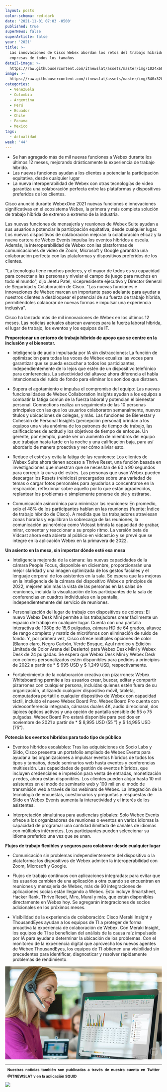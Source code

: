 ```yaml
---
layout: posts
color-schema: red-dark
date: '2021-11-01 07:03 -0500'
published: true
superNews: false
superArticle: false
year: '2021'
title: >-
  Las innovaciones de Cisco Webex abordan los retos del trabajo híbrido para
  empresas de todos los tamaños
detail-image: >-
  https://raw.githubusercontent.com/itnewslat/assets/master/img/1024x680/Cisco-Webex-g.jpg
image: >-
  https://raw.githubusercontent.com/itnewslat/assets/master/img/540x320/Cisco-Webex-p.jpg
categories:
  - Venezuela
  - Colombia
  - Argentina
  - Perú
  - Ecuador
  - Chile
  - Panama
  - Mexico
tags:
  - Actualidad
week: '44'
---
```

- Se han agregado más de mil nuevas funciones a Webex durante los últimos 12 meses, mejorando drásticamente la experiencia de trabajo híbrido.
- Las nuevas funciones ayudan a los clientes a potenciar la participación equitativa, desde cualquier lugar
- La nueva interoperabilidad de Webex con otras tecnologías de video garantiza una colaboración perfecta entre las plataformas y dispositivos preferidos de los clientes.

Cisco anunció durante WebexOne 2021 nuevas funciones e innovaciones significativas en el ecosistema Webex, la primera y más completa solución de trabajo híbrida de extremo a extremo de la industria. 
 
Las nuevas funciones de mensajería y reuniones de Webex Suite ayudan a sus usuarios a potenciar la participación equitativa, desde cualquier lugar. Los nuevos dispositivos de colaboración mejoran la colaboración eficaz y la nueva cartera de Webex Events impulsa los eventos híbridos a escala. Además, la interoperabilidad de Webex con las plataformas de comunicaciones de video de Zoom, Microsoft y Google garantiza una colaboración perfecta con las plataformas y dispositivos preferidos de los clientes.
 
"La tecnología tiene muchos poderes, y el mayor de todos es su capacidad para conectar a las personas y nivelar el campo de juego para muchos en todo el mundo", dijo Jeetu Patel, vicepresidente ejecutivo y Director General de Seguridad y Colaboración de Cisco. "Las nuevas funciones e innovaciones de Webex marcan un importante paso adelante para ayudar a nuestros clientes a desbloquear el potencial de su fuerza de trabajo híbrida, permitiéndoles colaborar de nuevas formas e impulsar una experiencia inclusiva".

Cisco ha lanzado más de mil innovaciones de Webex en los últimos 12 meses. Las noticias actuales abarcan avances para la fuerza laboral híbrida, el lugar de trabajo, los eventos y los equipos de IT.

**Proporcionar un entorno de trabajo híbrido de apoyo que se centre en la inclusión y el bienestar.**

- Inteligencia de audio impulsada por IA sin distracciones: La función de optimización para todas las voces de Webex ecualiza las voces para garantizar que se pueda escuchar a todos los participantes, independientemente de lo lejos que estén de un dispositivo telefónico para conferencias. La selectividad del altavoz ahora diferencia el habla intencionada del ruido de fondo para eliminar los sonidos que distraen.

- Supera el agotamiento e impulsa el compromiso del equipo: Las nuevas funcionalidades de Webex Collaboration Insights ayudan a los equipos a combatir la fatiga común de la fuerza laboral y potencian el bienestar personal. Connections realiza un seguimiento de las 10 personas principales con las que los usuarios colaboraron semanalmente, nuevos títulos y ubicaciones de colegas, y más. Las funciones de Bienestar y Cohesión de Personal Insights (percepción personal) brindan a los equipos una vista anónima de los patrones de tiempo de trabajo, las calificaciones de actitud y los objetivos de tiempo de enfoque. Un gerente, por ejemplo, puede ver un aumento de miembros del equipo que trabajan hasta tarde en la noche y una calificación baja, para así abordarlo de manera proactiva y ver cómo aliviar esto.

- Reduce el estrés y evita la fatiga de las reuniones: Los clientes de Webex Suite ahora tienen acceso a Thrive Reset, una función basada en investigaciones que muestran que se necesitan de 60 a 90 segundos para corregir la curva del estrés. Las personas que usan Webex pueden descargar los Resets (reinicios) precargados sobre una variedad de temas o cargar fotos personales para ayudarlos a concentrarse en la respiración, reflexionar sobre aquello por lo que están agradecidos, replantear los problemas o simplemente ponerse de pie y estirarse.

- Comunicación asincrónica para minimizar las reuniones: En promedio, solo el 48% de los participantes hablan en las reuniones (fuente: Índice de trabajo híbrido de Cisco). A medida que los trabajadores atraviesan zonas horarias y equilibran la sobrecarga de las reuniones, la comunicación asincrónica como Vidcast brinda la capacidad de grabar, mirar, comentar y reaccionar a su propio ritmo. La versión beta de Vidcast ahora está abierta al público en vidcast.io y se prevé que se integre en la aplicación Webex en la primavera de 2022.


**Un asiento en la mesa, sin importar dónde esté esa mesa**

- Inteligencia mejorada de la cámara: las nuevas capacidades de la cámara People Focus, disponible en diciembre, proporcionarán una mejor claridad y una imagen optimizada de los gestos faciales y el lenguaje corporal de los asistentes en la sala. Se espera que las mejoras en la inteligencia de la cámara del dispositivo Webex a principios de 2022, mejoren aún más la vista de las personas en las salas de reuniones, incluida la visualización de los participantes de la sala de conferencias en cuadros individuales en la pantalla, independientemente del servicio de reuniones.

- Personalización del lugar de trabajo con dispositivos de colores: El nuevo Webex Desk Mini permite a los trabajadores crear fácilmente un espacio de trabajo en cualquier lugar. Cuenta con una pantalla interactiva de 1080p de 15,6 pulgadas, cámara HD de 64 grados, altavoz de rango completo y matriz de micrófonos con eliminación de ruido de fondo. Y, por primera vez, Cisco ofrece múltiples opciones de color (Blanco claro, Negro Carbón, Verde Bosque, Azul nórdico y Edición Limitada de Color Arena del Desierto) para Webex Desk Mini y Webex Desk de 24 pulgadas. Se espera que Webex Desk Mini y Webex Desk con colores personalizados estén disponibles para pedidos a principios de 2022 a partir de * $ 995 USD y $ 1,249 USD, respectivamente.

- Fortalecimiento de la colaboración creativa con pizarrones: Webex Whiteboarding permite a los usuarios crear, buscar, editar y compartir pizarrones con cualquier persona, incluidas quienes estén fuera  de su organización, utilizando cualquier dispositivo móvil, tableta, computadora portátil o cualquier dispositivo de Webex con capacidad táctil, incluido el nuevo Webex Board Pro. Webex Board Pro cuenta con videoconferencia integrada, cámaras duales 4K, audio direccional, dos lápices ópticos activos y una opción de pantalla sensible de 55 o 75 pulgadas. Webex Board Pro estará disponible para pedidos en noviembre de 2021 a partir de * $ 8,995 USD (55 ”) y $ 14,995 USD (75”).


**Potencia los eventos híbridos para todo tipo de público**

- Eventos híbridos escalables: Tras las adquisiciones de Socio Labs y Slido, Cisco presenta un portafolio ampliado de Webex Events para ayudar a las organizaciones a impulsar eventos híbridos de todos los tipos y tamaños, desde seminarios web hasta eventos y conferencias multisesión. Las capacidades de gestión de eventos híbridos, que incluyen credenciales e impresión para venta de entradas, monetización y redes, ahora están disponibles. Los clientes pueden alojar hasta 10 mil asistentes en el modo de seminario web y 100 mil en el modo de transmisión web a través de los webinars de Webex. La integración de la tecnología de encuestas, cuestionarios y preguntas y respuestas de Slido en Webex Events aumenta la interactividad y el interés de los asistentes.

- Interpretación simultánea para audiencias globales: Solo Webex Events ofrece a los organizadores de reuniones o eventos en varios idiomas la capacidad de programar una cantidad ilimitada de canales de idiomas con múltiples intérpretes. Los participantes pueden seleccionar su idioma preferido una vez que se unan.


**Flujos de trabajo flexibles y seguros para colaborar desde cualquier lugar**

- Comunicación sin problemas independientemente del dispositivo o la plataforma: los dispositivos de Webex admiten la interoperabilidad con Zoom, Microsoft y Google.

- Flujos de trabajo continuos con aplicaciones integradas: para evitar que los usuarios cambien de una aplicación a otra cuando se encuentran en reuniones y mensajería de Webex, más de 60 integraciones de aplicaciones socias  están llegando a Webex. Esto incluye Smartsheet, Hacker Rank, Thrive Reset, Miro, Mural y más, que están disponibles directamente en Webex hoy. Se agregarán integraciones de socios adicionales en los próximos meses.

- Visibilidad de la experiencia de colaboración: Cisco Meraki Insight y ThousandEyes ayudan a los equipos de TI a proteger de forma proactiva la experiencia de colaboración de Webex. Con Meraki Insight, los equipos de TI se benefician del análisis de la causa raíz impulsado por IA para ayudar a determinar la ubicación de los problemas. Con el monitoreo de la experiencia digital que aprovecha los nuevos agentes de Webex ThousandEyes, los equipos de TI obtienen una visibilidad sin precedentes para identificar, diagnosticar y resolver rápidamente problemas de rendimiento.

![](https://raw.githubusercontent.com/itnewslat/assets/master/img/540x320/Cisco-Webex-p.jpg)

<table style="height: 42px;" width="569">
<tbody>
<tr>
<td style="text-align: justify;"><sub><strong>Nuestras noticias también son publicadas a través de nuestra cuenta en Twitter <a href="https://twitter.com/itnewslat?lang=es">@ITNEWSLAT</a> y en la aplicación <a href="https://squidapp.co/en/">SQUID</a></strong></sub></td>
</tr>
</tbody>
</table>

<img src="https://tracker.metricool.com/c3po.jpg?hash=56f88a41e39ab42c063cc51676587a04"/>